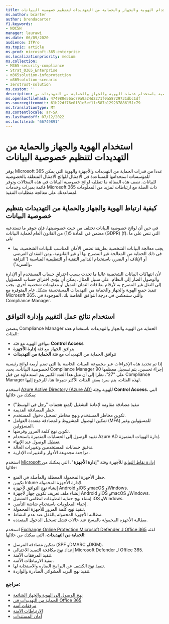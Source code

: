 ```yaml
---
title: استخدام الهوية والجهاز والحماية من التهديدات لتنظيم خصوصية البيانات
ms.author: bcarter
author: brendacarter
f1.keywords:
- NOCSH
manager: laurawi
ms.date: 06/09/2020
audience: ITPro
ms.topic: article
ms.prod: microsoft-365-enterprise
ms.localizationpriority: medium
ms.collection:
- M365-security-compliance
- Strat_O365_Enterprise
- m365solution-infoprotection
- m365solution-scenario
- zerotrust-solution
ms.custom: ''
description: منع انتهاكات البيانات الشخصية باستخدام خدمات الهوية والجهاز والحماية من التهديدات من Microsoft 365.
ms.openlocfilehash: 474980e56ac79a9a24d2271f0a58729731dbc1df
ms.sourcegitcommit: 61b22df76e0f81e5ef11c587b129287886151c79
ms.translationtype: MT
ms.contentlocale: ar-SA
ms.lasthandoff: 07/12/2022
ms.locfileid: "66749891"
---
```

# <a name="use-identity-device-and-threat-protection-for-data-privacy-regulation"></a>استخدام الهوية والجهاز والحماية من التهديدات لتنظيم خصوصية البيانات

يوفر Microsoft 365 عددا من قدرات الحماية من التهديدات والأجهزة والهوية التي يمكن للمؤسسات استخدامها للمساعدة في الامتثال للوائح الامتثال المتعلقة بالخصوصية للبيانات. تصف هذه المقالة ما تتطلبه لوائح خصوصية البيانات في هذه المجالات وتوفر قائمة بميزات وخدمات Microsoft 365 ذات الصلة مع ارتباطات لمزيد من المعلومات لمساعدتك على معالجة متطلبات التنفيذ.

## <a name="how-identity-device-and-threat-protection-relate-to-data-privacy-regulation"></a>كيفية ارتباط الهوية والجهاز والحماية من التهديدات بتنظيم خصوصية البيانات

في حين أن لوائح خصوصية البيانات تختلف من حيث خصوصيتها، فإن جوهر ما تستدعيه مضمن في المادة 5(1) من القانون العام لحماية البيانات (GDPR) (f)، التي تنص على ما يلي:

- يجب معالجة البيانات الشخصية بطريقة تضمن الأمان المناسب للبيانات الشخصية، بما في ذلك الحماية من المعالجة غير المصرح بها أو غير القانونية، ومن الفقدان العرضي أو الإتلاف أو الضرر، باستخدام التدابير التقنية أو التنظيمية المناسبة ('النزاهة والسرية').

لأن انتهاكات البيانات الشخصية غالبا ما تحدث بسبب اختراق حساب المستخدم أو الإدارة والوصول الضار إلى النظام. على سبيل المثال، يمكن أن يؤدي اختراق حساب المسؤول إلى النقل غير المصرح به لأرقام بطاقات ائتمان العميل أو معلومات شخصية أخرى. يجب تنفيذ جميع الهوية والجهاز والحماية من التهديدات المستحسنة بشكل عام المتوفرة مع Microsoft 365، والتي ستنعكس في درجة التوافق الخاصة بك، الموجودة في Compliance Manager.

## <a name="using-the-results-of-your-assessment-work-and-compliance-manager"></a>استخدام نتائج عمل التقييم وإدارة التوافق

يتضمن Compliance Manager الحماية من الهوية والجهاز والتهديدات باستخدام هذه الفئات:

- تتوافق الهوية مع فئة **Control Access**
- يتوافق الجهاز مع فئة **إدارة الأجهزة**
- تتوافق الحماية من التهديدات مع فئة **الحماية من التهديدات**
 
إذا تم تحديد هذه الإجراءات عبر مجموعة العينات الخاصة بنا التي تضم أربعة لوائح رئيسية لخصوصية البيانات، يحدد Compliance Manager 90 إجراء تحسين، يتم تسجيل معظمها على "27". نظرا إلى أن مثل هذا العدد الكبير يتم استدعاؤه من قبل Compliance Manager لهذه الفئات، يتم سرد بعض الفئات الأكثر شيوعا هنا، للرجوع إليها.

استخدم [Azure Active Directory (Azure AD)](https://azure.microsoft.com/services/active-directory/) للهوية وفئة **Control Access**، التي يمكنك من خلالها:

- تنفيذ مصادقة مقاومة لإعادة التشغيل (لمنع هجمات "رجل في الوسط")
- حظر المصادقة القديمة.
- تكوين مخاطر المستخدم ونهج مخاطر تسجيل دخول المستخدم.
- تمكين الوصول المشروط والمصادقة متعددة العوامل (MFA) للمسؤولين وغير المسؤولين.
- تكوين نهج كلمة المرور وفرضها.
- تقييد الوصول إلى الحسابات المتميزة باستخدام Azure AD إدارة الهويات المتميزة.
- تعطيل الوصول عند الإنهاء.
- تدقيق حسابات المستخدمين وتغييرات الحالة.
- مراجعة مجموعة الأدوار والتغييرات الإدارية.

استخدم [Microsoft إدارة نقاط النهاية](https://www.microsoft.com/microsoft-365/microsoft-endpoint-manager) للأجهزة وفئة **"إدارة الأجهزة**"، التي يمكنك من خلالها:

- حظر الأجهزة المحمولة المعطلة والمأصلة في المنع.
- تكوين Intune لإدارة الأجهزة المحمولة.
- إنشاء نهج التوافق لأجهزة Android وiOS وmacOS وWindows.
- إنشاء ملف تعريف تكوين جهاز لأجهزة Android وiOS وmacOS وWindows.
- إنشاء نهج حماية التطبيقات لنظامي التشغيل iOS وWindows.
- إخفاء المعلومات باستخدام شاشة التأمين.
- تنفيذ نهج كلمة المرور للأجهزة المحمولة.
- مطالبة الأجهزة المحمولة بالقفل عند عدم النشاط.
- مطالبة الأجهزة المحمولة بالمسح عند حالات فشل تسجيل الدخول المتعددة.

استخدم [Exchange Online Protection Microsoft Defender لـ Office 365](../security/office-365-security/defender-for-office-365.md) لفئة **الحماية من التهديدات**، التي يمكنك من خلالها:

- تمكين مصادقة المرسل (SPF وDMARC وDKIM).
- إعداد نهج مكافحة التصيد الاحتيالي Microsoft Defender لـ Office 365.
- تنفيذ المرفقات الآمنة.
- تنفيذ الارتباطات الآمنة.
- تنفيذ نهج الكشف عن البرامج الضارة والاستجابة لها.
- تنفيذ نهج البريد العشوائي الصادرة والواردة.

### <a name="references"></a>مراجع:

- [نهج الوصول إلى الهوية والجهاز الشائعة](../security/office-365-security/identity-access-policies.md)
- [الحماية من التهديدات في Office 365](https://support.office.com/article/protect-against-threats-in-office-365-b10023f6-f30f-45d3-b3ad-b71aa4aa0d58)
- [مرفقات آمنة](../security/office-365-security/safe-attachments.md)
- [الارتباطات الآمنة](../security/office-365-security/safe-links.md)
- [أمان المستندات](../security/office-365-security/safe-docs.md)
